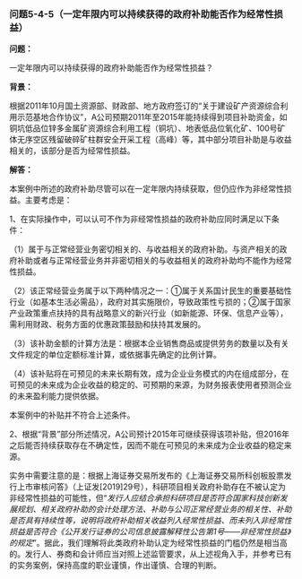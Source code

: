 ### 问题5-4-5（一定年限内可以持续获得的政府补助能否作为经常性损益）

**问题：**

一定年限内可以持续获得的政府补助能否作为经常性损益？

**背景：**

根据2011年10月国土资源部、财政部、地方政府签订的“关于建设矿产资源综合利用示范基地合作协议”，A公司预期2011年至2015年能持续得到项目补助资金，如铜坑低品位锌多金属矿资源综合利用工程（铜坑）、地表低品位氧化矿、100号矿体无序空区残留破碎矿柱群安全开采工程（高峰）等，其中部分项目补助是与收益相关的，该部分是否为经常性损益。

**解答：**

本案例中所述的政府补助尽管可以在一定年限内持续获取，但仍应作为非经常性损益。主要考虑是：

1、在实际操作中，可以认可不作为非经常性损益的政府补助应同时满足以下条件：

（1）属于与正常经营业务密切相关的、与收益相关的政府补助。与资产相关的政府补助或者与正常经营业务并非密切相关的与收益相关的政府补助均不能作为经常性损益。

（2）该正常经营业务属于以下两种情况之一：①属于关系国计民生的重要基础性行业（如基本生活必需品），政府对其实施限价，导致政策性亏损的；②属于国家产业政策重点扶持的具有战略意义的新兴行业（如新能源、环保、信息产业等），需利用财政、税务方面的优惠政策鼓励和扶持其发展的。

（3）该补助金额的计算方法是：根据本企业销售商品或提供劳务的数量以及有关文件规定的单位定额标准计算，或依据事先确定的比例计算。

（4）该补贴将在可预见的未来长期有效，成为企业业务模式的内在组成部分，在可预见的未来成为企业收益的稳定的、可预期的来源，为财务报表使用者预测企业的未来盈利能力提供依据。

本案例中的补贴并不符合上述条件。

2、根据“背景”部分所述情况，A公司预计2015年可继续获得该项补贴，但2016年之后能否持续获取存在不确定性，因而不能在可预见的未来成为企业收益的稳定来源。

实务中需要注意的是：根据上海证券交易所发布的《上海证券交易所科创板股票发行上市审核问答》（上证发[2019]29号），科研项目相关政府补助存在不被认定为非经常性损益的可能性，但“*发行人应结合承担科研项目是否符合国家科技创新发展规划、相关政府补助的会计处理方法、补助与公司正常经营业务的相关性、补助是否具有持续性等，说明将政府补助相关收益列入经常性损益、而未列入非经常性损益是否符合《公开发行证券的公司信息披露解释性公告第1号——非经常性损益》的规定*”。据此，我们理解将此类政府补助认定为经常性损益的门槛仍然是相当高的。发行人、券商和会计师应当对照上述监管要求，从上述视角入手，并参考已有的实务案例，保持高度的职业谨慎，作出谨慎、合理的判断。